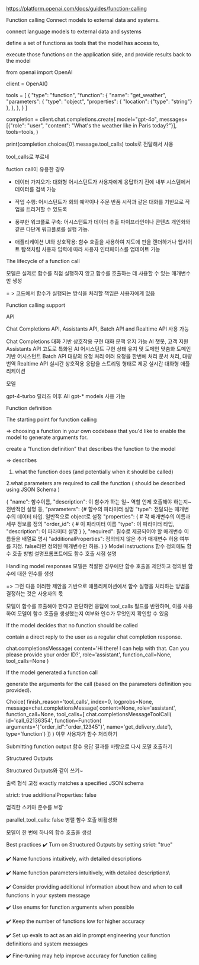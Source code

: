 https://platform.openai.com/docs/guides/function-calling

 

Function calling
Connect models to external data and systems.
 

connect language models to external data and systems

define a set of functions as tools that the model has access to,

execute those functions on the application side, and provide results back to the model

 

from openai import OpenAI

client = OpenAI()

tools = [
  {
      "type": "function",
      "function": {
          "name": "get_weather",
          "parameters": {
              "type": "object",
              "properties": {
                  "location": {"type": "string"}
              },
          },
      },
  }
]

completion = client.chat.completions.create(
  model="gpt-4o",
  messages=[{"role": "user", "content": "What's the weather like in Paris today?"}],
  tools=tools,
)

print(completion.choices[0].message.tool_calls)
tools로 전달해서 사용

tool_calls로 부르네

 

fuction call이 유용한 경우 
 

- 데이터 가져오기: 대화형 어시스턴트가 사용자에게 응답하기 전에 내부 시스템에서 데이터를 검색 가능

- 작업 수행: 어시스턴트가 회의 예약이나 주문 반품 시작과 같은 대화를 기반으로 작업을 트리거할 수 있도록 

- 풍부한 워크플로 구축: 어시스턴트가 데이터 추출 파이프라인이나 콘텐츠 개인화와 같은 다단계 워크플로를 실행 가능.

- 애플리케이션 UI와 상호작용: 함수 호출을 사용하여 지도에 핀을 렌더하거나 웹사이트 탐색처럼 사용자 입력에 따라 사용자 인터페이스를 업데이트 가능

The lifecycle of a function call
 

모델은 실제로 함수를 직접 실행하지 않고 함수를 호출하는 데 사용할 수 있는 매개변수만 생성

= > 코드에서 함수가 실행되는 방식을 처리할 책임은 사용자에게 있음

Function calling support
 

API 

 Chat Completions API, Assistants API, Batch API and Realtime API 사용 가능

Chat Completions	대화 기반 상호작용 구현	대화 문맥 유지 가능	AI 챗봇, 고객 지원
Assistants API	고도로 특화된 AI 어시스턴트 구현	상태 유지 및 도메인 맞춤화	도메인 기반 어시스턴트
Batch API	대량의 요청 처리	여러 요청을 한번에 처리	문서 처리, 대량 번역
Realtime API	실시간 상호작용	응답을 스트리밍 형태로 제공	실시간 대화형 애플리케이션
 

모델

gpt-4-turbo 릴리즈 이후  All gpt-* models 사용 가능

 

Function definition
 

The starting point for function calling

=> choosing a function in your own codebase that you'd like to enable the model to generate arguments for.

 

create a “function definition” that describes the function to the model

=> describes

1. what the function does (and potentially when it should be called) 

2.what parameters are required to call the function ( should be described using JSON Schema )

 

{
    "name": 함수이름,
    "description": 이 함수가 하는 일~ 역할 언제 호출해야 하는지~ 전반적인 설명 등,
    "parameters": {# 함수의 파라미터 설명
        "type": 전달되는 매개변수의 데이터 타입. 일반적으로 object로 설정
        "properties": { #  각 매개변수의 이름과 세부 정보를 정의
            "order_id": { # 이 파라미터 이름
                "type": 이 파라미터 타입,
                "description": 이 파라미터 설명
            }
        },
        "required": 필수로 제공되어야 할 매개변수 이름들을 배열로 명시
        "additionalProperties": 정의되지 않은 추가 매개변수 허용 여부를 지정. false라면 정의된 매개변수만 허용.
    }
}
Model instructions
함수 정의에도 함수 호출 방법 설명프롬프트에도 함수 호출 시점 설명

Handling model responses
모델은 적절한 경우에만 함수 호출을 제안하고 정의된 함수에 대한 인수를 생성

=> 그런 다음 이러한 제안을 기반으로 애플리케이션에서 함수 실행을 처리하는 방법을 결정하는 것은 사용자의 몫

 

모델이 함수를 호출해야 한다고 판단하면 응답에 tool_calls 필드를 반환하며, 이를 사용하여 모델이 함수 호출을 생성했는지 여부와 인수가 무엇인지 확인할 수 있음

 

 

If the model decides that no function should be called

contain a direct reply to the user as a regular chat completion response.

chat.completionsMessage(
  content='Hi there! I can help with that. Can you please provide your order ID?',
  role='assistant', 
  function_call=None, 
  tool_calls=None
)
 

If the model generated a function call

generate the arguments for the call (based on the parameters definition you provided).

Choice(
  finish_reason='tool_calls', 
  index=0, 
  logprobs=None, 
  message=chat.completionsMessage(
      content=None, 
      role='assistant', 
      function_call=None, 
      tool_calls=[
          chat.completionsMessageToolCall(
              id='call_62136354', 
              function=Function(
                  arguments='{"order_id":"order_12345"}', 
                  name='get_delivery_date'), 
              type='function')
      ])
)
이후 사용자가 함수 처리하기

Submitting function output
함수 응답 결과를 바탕으로 다시 모델 호출하기

Structured Outputs
 

Structured Outputs와 같이 쓰기~

출력 형식 고정 exactly matches a specified JSON schema

strict: true
additionalProperties: false
 

 

 

엄격한 스키마 준수를 보장

parallel_tool_calls: false
병렬 함수 호출 비활성화

모델이 한 번에 하나의 함수 호출을 생성

Best practices
✔️ Turn on Structured Outputs by setting strict: "true"

✔️ Name functions intuitively, with detailed descriptions

✔️ Name function parameters intuitively, with detailed descriptions\

✔️ Consider providing additional information about how and when to call functions in your system message

✔️ Use enums for function arguments when possible

✔️ Keep the number of functions low for higher accuracy

✔️ Set up evals to act as an aid in prompt engineering your function definitions and system messages

✔️ Fine-tuning may help improve accuracy for function calling